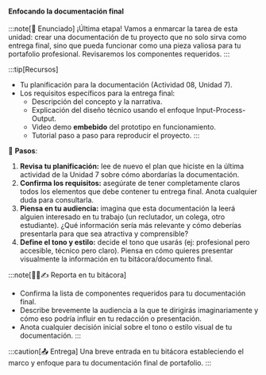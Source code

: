 #### Enfocando la documentación final

:::note[🎯 Enunciado]
¡Última etapa! Vamos a enmarcar la tarea de esta unidad: crear una documentación de tu proyecto que no solo sirva como entrega final, sino que pueda funcionar como una pieza valiosa para tu portafolio profesional. Revisaremos los componentes requeridos.
:::

:::tip[Recursos]
-   Tu planificación para la documentación (Actividad 08, Unidad 7).
-   Los requisitos específicos para la entrega final:
    *   Descripción del concepto y la narrativa.
    *   Explicación del diseño técnico usando el enfoque Input-Process-Output.
    *   Video demo **embebido** del prototipo en funcionamiento.
    *   Tutorial paso a paso para reproducir el proyecto.
:::

👣 **Pasos**:

1.  **Revisa tu planificación:** lee de nuevo el plan que hiciste en la última actividad de la Unidad 7 sobre cómo abordarías la documentación.
2.  **Confirma los requisitos:** asegúrate de tener completamente claros todos los elementos que debe contener tu entrega final. Anota cualquier duda para consultarla.
3.  **Piensa en tu audiencia:** imagina que esta documentación la leerá alguien interesado en tu trabajo (un reclutador, un colega, otro estudiante). ¿Qué información sería más relevante y cómo deberías presentarla para que sea atractiva y comprensible?
4.  **Define el tono y estilo:** decide el tono que usarás (ej: profesional pero accesible, técnico pero claro). Piensa en cómo quieres presentar visualmente la información en tu bitácora/documento final.

:::note[🧐🧪✍️ Reporta en tu bitácora]

-   Confirma la lista de componentes requeridos para tu documentación final.
-   Describe brevemente la audiencia a la que te dirigirás imaginariamente y cómo eso podría influir en tu redacción o presentación.
-   Anota cualquier decisión inicial sobre el tono o estilo visual de tu documentación.
:::

:::caution[📤 Entrega]
Una breve entrada en tu bitácora estableciendo el marco y enfoque para tu documentación final de portafolio.
:::
